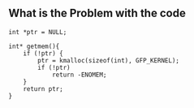 What is the Problem with the code
---------------------------------

	int *ptr = NULL;

	int* getmem(){
		if (!ptr) {
			ptr = kmalloc(sizeof(int), GFP_KERNEL);
			if (!ptr)
				return -ENOMEM;
		}
		return ptr;
	}
